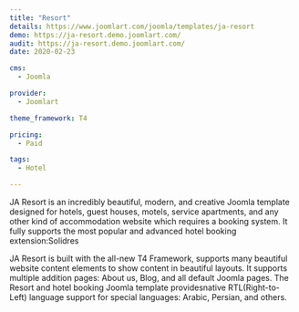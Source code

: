 ```yaml
---
title: "Resort"
details: https://www.joomlart.com/joomla/templates/ja-resort
demo: https://ja-resort.demo.joomlart.com/
audit: https://ja-resort.demo.joomlart.com/
date: 2020-02-23

cms: 
  - Joomla

provider:
  - Joomlart

theme_framework: T4

pricing:
  - Paid

tags:
  - Hotel

---
```


JA Resort is an incredibly beautiful, modern, and creative Joomla template designed for hotels, guest houses, motels, service apartments, and any other kind of accommodation website which requires a booking system. It fully supports the most popular and advanced hotel booking extension:Solidres

JA Resort is built with the all-new T4 Framework, supports many beautiful website content elements to show content in beautiful layouts. It supports multiple addition pages: About us, Blog, and all default Joomla pages. The Resort and hotel booking Joomla template providesnative RTL(Right-to-Left) language support for special languages: Arabic, Persian, and others.
